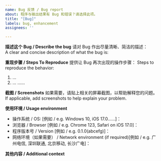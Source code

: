 ```yaml
---
name: Bug 反馈 / Bug report
about: 程序与输出结果有 Bug 和错误？请选择此项。
title: "[Bug]"
labels: bug, enhancement
assignees: ''

---
```


**描述这个 Bug / Describe the bug**
请对 Bug 作出尽量清晰、简洁的描述：  
A clear and concise description of what the bug is:

**重现步骤 / Steps To Reproduce**
提供让 Bug 再次出现的操作步骤：
Steps to reproduce the behavior:
1. …
2. …
……


**截图 / Screenshots**
如果需要，请贴上相关的屏幕截图，以帮助解释您的问题。
If applicable, add screenshots to help explain your problem.

**使用环境 / Usage environment**
 - 操作系统 / OS: [例如 / e.g.  Windows 10, iOS 17.0……]：
 - 浏览器 / Browser [例如 / e.g. Chrome 123, Safari on iOS 17.0]：
 - 程序版本号 / Version [例如 / e.g. 0.1.0(abcefg)]：
 - 网络环境（如果需要） / Network environment (if required)[例如 / e.g. 广州电信, 深圳联通, 北京移动, 长沙广电]：


**其他内容 / Additional context**
